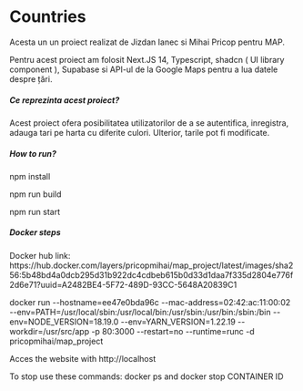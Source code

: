 <h1>Countries</h1>

<p>Acesta un un proiect realizat de Jizdan Ianec si Mihai Pricop pentru MAP.</p>
<p>Pentru acest proiect am folosit Next.JS 14, Typescript, shadcn ( UI library component ), Supabase si API-ul de la Google Maps pentru a lua datele despre țări.</p>
<h5>Ce reprezinta acest proiect?</h5>
<p>Acest proiect ofera posibilitatea utilizatorilor de a se autentifica, inregistra, adauga tari pe harta cu diferite culori. Ulterior, tarile pot fi modificate.</p>

<h5>How to run?</h5>
<p>npm install</p>
<p>npm run build</p>
<p>npm run start</p>

<h5>Docker steps</h5>

<p>Docker hub link: https://hub.docker.com/layers/pricopmihai/map_project/latest/images/sha256:5b48bd4a0dcb295d31b922dc4cdbeb615b0d33d1daa7f335d2804e776f2d6e71?uuid=A2482BE4-5F72-489D-93CC-5648A20839C1</p>
<p>docker run --hostname=ee47e0bda96c --mac-address=02:42:ac:11:00:02 --env=PATH=/usr/local/sbin:/usr/local/bin:/usr/sbin:/usr/bin:/sbin:/bin --env=NODE_VERSION=18.19.0 --env=YARN_VERSION=1.22.19 --workdir=/usr/src/app -p 80:3000 --restart=no --runtime=runc -d pricopmihai/map_project</p>
<p>Acces the website with http://localhost</p>

<p>To stop use these commands: docker ps and docker stop CONTAINER ID</p>
